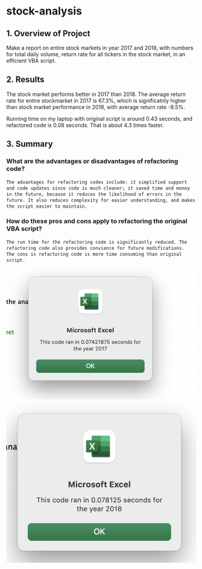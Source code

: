 # stock-analysis

## 1. Overview of Project

Make a report on entire stock markets in year 2017 and 2018, with numbers for total daily volume, return rate for all tickers in the stock market, in an efficient VBA script. 

## 2. Results

The stock market performs better in 2017 than 2018. The average return rate for entire stockmarket in 2017 is 67.3%, which is significatnly higher than stock market performance in 2018, with average return rate -8.5%. 

Running time on my laptop with original script is around 0.43 seconds, and refactored code is 0.08 seconds. That is about 4.3 times faster.

## 3. Summary
### What are the advantages or disadvantages of refactoring code?

    The advantages for refactoring codes include: it simplified support and code updates since code is much cleaner; it saved time and money in the future, because it reduces the likelihood of errors in the future. It also reduces complexity for easier understanding, and makes the script easier to maintain. 

### How do these pros and cons apply to refactoring the original VBA script?

    The run time for the refactoring code is significantly reduced. The refactoring code also provides convience for future modifications. 
    The cons is refactoring code is more time consuming than original script.

![VBA_Challenge_2017.png](https://github.com/yangya19/stock-analysis/blob/main/Resources/VBA_Challenge_2017.png)
![VBA_Challenge_2018.png](https://github.com/yangya19/stock-analysis/blob/main/Resources/VBA_Challenge_2018.png)
